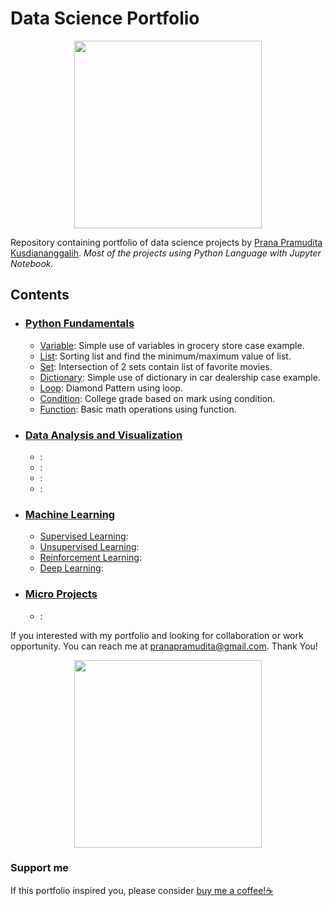 # Data Science Portfolio

<p align="center">
<img src="https://pbs.twimg.com/media/FB8-E9bXEAAYCIf?format=jpg&name=large"
width="300"
object-fit=""
/>
</p>

Repository containing portfolio of data science projects by [Prana Pramudita Kusdiananggalih](https://github.com/pranapramudita). 
_Most of the projects using Python Language with Jupyter Notebook._

## Contents

- ### [Python Fundamentals](Python%20Fundamentals)
  - [Variable](Python%20Fundamentals/variable%20-%20Grocery%20Store.ipynb): Simple use of variables in grocery store case example.
  - [List](Python%20Fundamentals/list%20-%20Sorting.ipynb): Sorting list and find the minimum/maximum value of list.
  - [Set](Python%20Fundamentals/set%20-%20Intersection.ipynb): Intersection of 2 sets contain list of favorite movies.
  - [Dictionary](Python%20Fundamentals/dictionary%20-%20Car%20Dealership.ipynb): Simple use of dictionary in car dealership case example.
  - [Loop](Python%20Fundamentals/loop%20-%20Patterns.ipynb): Diamond Pattern using loop.
  - [Condition](Python%20Fundamentals/condition%20-%20Grade.ipynb): College grade based on mark using condition.
  - [Function](Python%20Fundamentals/function%20-%20Basic%20Math%20Operations.ipynb): Basic math operations using function.

- ### [Data Analysis and Visualization](Data%20Analysis%20and%20Visualization)
  - []():
  - []():
  - []():
  - []():

- ### [Machine Learning](Machine%20Learning)
  - [Supervised Learning](Machine%20Learning/Supervised%20Learning.ipynb):
  - [Unsupervised Learning](Machine%20Learning/Unsupervised%20Learning.ipynb):
  - [Reinforcement Learning](Machine%20Learning/Reinforcement%20Learning.ipynb):
  - [Deep Learning](Machine%20Learning/Deep%20Learning.ipynb):

- ### [Micro Projects]()
  - []():

If you interested with my portfolio and looking for collaboration or work opportunity. You can reach me at pranapramudita@gmail.com. Thank You!

<p align="center">
<img src="https://pbs.twimg.com/media/FBgddsrXEAEC0k9?format=jpg&name=large"
width="300"
object-fit=""
/>
</p>

### Support me
If this portfolio inspired you, please consider [buy me a coffee!☕](https://saweria.co/anarp)